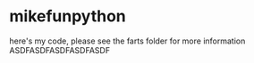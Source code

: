 # mikefunpython
here's my code, please see the farts folder for more information
ASDFASDFASDFASDFASDF
